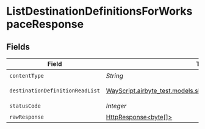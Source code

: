 # ListDestinationDefinitionsForWorkspaceResponse


## Fields

| Field                                                                                                                      | Type                                                                                                                       | Required                                                                                                                   | Description                                                                                                                |
| -------------------------------------------------------------------------------------------------------------------------- | -------------------------------------------------------------------------------------------------------------------------- | -------------------------------------------------------------------------------------------------------------------------- | -------------------------------------------------------------------------------------------------------------------------- |
| `contentType`                                                                                                              | *String*                                                                                                                   | :heavy_check_mark:                                                                                                         | N/A                                                                                                                        |
| `destinationDefinitionReadList`                                                                                            | [WayScript.airbyte_test.models.shared.DestinationDefinitionReadList](../../models/shared/DestinationDefinitionReadList.md) | :heavy_minus_sign:                                                                                                         | Successful operation                                                                                                       |
| `statusCode`                                                                                                               | *Integer*                                                                                                                  | :heavy_check_mark:                                                                                                         | N/A                                                                                                                        |
| `rawResponse`                                                                                                              | [HttpResponse<byte[]>](https://docs.oracle.com/en/java/javase/11/docs/api/java.net.http/java/net/http/HttpResponse.html)   | :heavy_minus_sign:                                                                                                         | N/A                                                                                                                        |